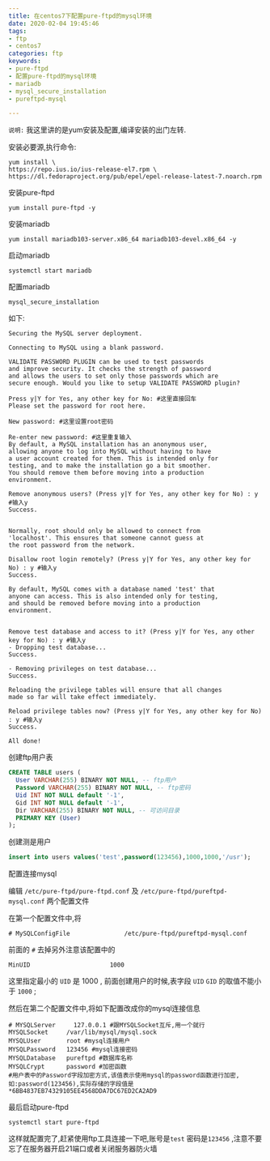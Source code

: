 ```yaml
---
title: 在centos7下配置pure-ftpd的mysql环境
date: 2020-02-04 19:45:46
tags: 
- ftp
- centos7
categories: ftp
keywords:
- pure-ftpd
- 配置pure-ftpd的mysql环境
- mariadb
- mysql_secure_installation
- pureftpd-mysql

---
```

`说明:` 我这里讲的是yum安装及配置,编译安装的出门左转.

安装必要源,执行命令:

```shell
yum install \
https://repo.ius.io/ius-release-el7.rpm \
https://dl.fedoraproject.org/pub/epel/epel-release-latest-7.noarch.rpm

```

安装pure-ftpd

```shell
yum install pure-ftpd -y
```

安装mariadb

```shell
yum install mariadb103-server.x86_64 mariadb103-devel.x86_64 -y
```

启动mariadb

```shell
systemctl start mariadb
```

配置mariadb

```shell
mysql_secure_installation
```

如下:

    Securing the MySQL server deployment.

    Connecting to MySQL using a blank password.

    VALIDATE PASSWORD PLUGIN can be used to test passwords
    and improve security. It checks the strength of password
    and allows the users to set only those passwords which are
    secure enough. Would you like to setup VALIDATE PASSWORD plugin?

    Press y|Y for Yes, any other key for No: #这里直接回车
    Please set the password for root here.

    New password: #这里设置root密码

    Re-enter new password: #这里重复输入
    By default, a MySQL installation has an anonymous user,
    allowing anyone to log into MySQL without having to have
    a user account created for them. This is intended only for
    testing, and to make the installation go a bit smoother.
    You should remove them before moving into a production
    environment.

    Remove anonymous users? (Press y|Y for Yes, any other key for No) : y #输入y
    Success.


    Normally, root should only be allowed to connect from
    'localhost'. This ensures that someone cannot guess at
    the root password from the network.

    Disallow root login remotely? (Press y|Y for Yes, any other key for No) : y #输入y
    Success.

    By default, MySQL comes with a database named 'test' that
    anyone can access. This is also intended only for testing,
    and should be removed before moving into a production
    environment.


    Remove test database and access to it? (Press y|Y for Yes, any other key for No) : y #输入y
    - Dropping test database...
    Success.

    - Removing privileges on test database...
    Success.

    Reloading the privilege tables will ensure that all changes
    made so far will take effect immediately.

    Reload privilege tables now? (Press y|Y for Yes, any other key for No) : y #输入y
    Success.

    All done!

创建ftp用户表

```sql
CREATE TABLE users (
  User VARCHAR(255) BINARY NOT NULL, -- ftp用户 
  Password VARCHAR(255) BINARY NOT NULL, -- ftp密码
  Uid INT NOT NULL default '-1',
  Gid INT NOT NULL default '-1',
  Dir VARCHAR(255) BINARY NOT NULL, -- 可访问目录
  PRIMARY KEY (User)
);
```

创建测是用户

```sql
insert into users values('test',password(123456),1000,1000,'/usr');
```

配置连接mysql

编辑 `/etc/pure-ftpd/pure-ftpd.conf` 及 `/etc/pure-ftpd/pureftpd-mysql.conf` 两个配置文件

在第一个配置文件中,将

    # MySQLConfigFile               /etc/pure-ftpd/pureftpd-mysql.conf

前面的 `#` 去掉另外注意该配置中的

    MinUID                      1000

这里指定最小的 `UID` 是 1000 , 前面创建用户的时候,表字段 `UID` `GID` 的取值不能小于 `1000` ;

然后在第二个配置文件中,将如下配置改成你的mysql连接信息

    # MYSQLServer     127.0.0.1 #跟MYSQLSocket互斥,用一个就行
    MYSQLSocket     /var/lib/mysql/mysql.sock
    MYSQLUser       root #mysql连接用户
    MYSQLPassword   123456 #mysql连接密码
    MYSQLDatabase   pureftpd #数据库名称
    MYSQLCrypt      password #加密函数
    #用户表中的Password字段加密方式,该值表示使用mysql的password函数进行加密,如:password(123456),实际存储的字段值是*6BB4837EB74329105EE4568DDA7DC67ED2CA2AD9

最后启动pure-ftpd

```shell
systemctl start pure-ftpd
```

这样就配置完了,赶紧使用ftp工具连接一下吧,账号是`test` 密码是`123456` ,注意不要忘了在服务器开启21端口或者关闭服务器防火墙
